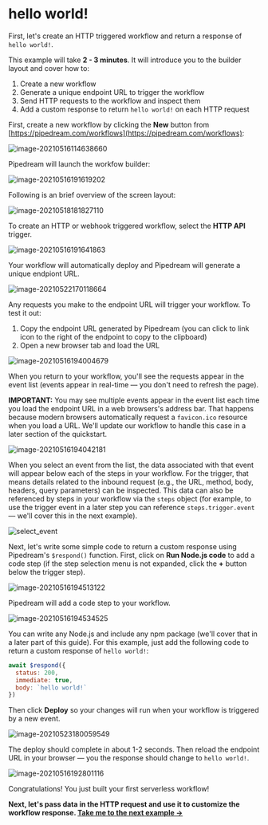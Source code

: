 # hello world!

First, let's create an HTTP triggered workflow and return a response of `hello world!`. 

This example will take **2 - 3 minutes**. It will introduce you to the builder layout and cover how to:

1. Create a new workflow
2. Generate a unique endpoint URL to trigger the workflow
3. Send HTTP requests to the workflow and inspect them
4. Add a custom response to return `hello world!` on each HTTP request

First, create a new workflow by clicking the **New** button from [https://pipedream.com/workflows](https://pipedream.com/workflows):

![image-20210516114638660](../images/image-20210516114638660.png)

Pipedream will launch the workfow builder:

![image-20210516191619202](../images/image-20210516191619202.png)

Following is an brief overview of the screen layout:

![image-20210518181827110](../images/image-20210518181827110.png)

To create an HTTP or webhook triggered workflow, select the **HTTP API** trigger. 

![image-20210516191641863](../images/image-20210516191641863.png)

Your workflow will automatically deploy and Pipedream will generate a unique endpiont URL.

![image-20210522170118664](./image-20210522170118664.png)

Any requests you make to the endpoint URL will trigger your workflow. To test it out:

1. Copy the endpoint URL generated by Pipedream (you can click to link icon to the right of the endpoint to copy to the clipboard)
2. Open a new browser tab and load the URL

![image-20210516194004679](../images/image-20210516194004679.png)

When you return to your workflow, you'll see the requests appear in the event list (events appear in real-time — you don't need to refresh the page). 

**IMPORTANT:** You may see multiple events appear in the event list each time you load the endpoint URL in a web browsers's address bar. That happens because modern browsers automatically request a `favicon.ico` resource when you load a URL. We'll update our workflow to handle this case in a later section of the quickstart.

![image-20210516194042181](../images/image-20210516194042181.png)

When you select an event from the list, the data associated with that event will appear below each of the steps in your workflow. For the trigger, that means details related to the inbound request (e.g., the URL, method, body, headers, query parameters) can be inspected. This data can also be referenced by steps in your workflow via the `steps` object (for example, to use the trigger event in a later step you can reference `steps.trigger.event` — we'll cover this in the next example). 

![select_event](./select_event.gif)

Next, let's write some simple code to return a custom response using Pipedream's `$respond()` function. First, click on **Run Node.js code** to add a code step (if the step selection menu is not expanded, click the **+** button below the trigger step).

![image-20210516194513122](../images/image-20210516194513122.png) 

Pipedream will add a code step to your workflow. 

![image-20210516194534525](../images/image-20210516194534525.png)

You can write any Node.js and include any npm package (we'll cover that in a later part of this guide). For this example, just add the following code to return a custom response of `hello world!`:

```javascript
await $respond({
  status: 200,
  immediate: true,
  body: `hello world!`
})
```

Then click **Deploy** so your changes will run when your workflow is triggered by a new event.

![image-20210523180059549](./image-20210523180059549.png)

The deploy should complete in about 1-2 seconds. Then reload the endpoint URL in your browser — you the response should change to `hello world!`.

![image-20210516192801116](../images/image-20210516192801116.png)

Congratulations! You just built your first serverless workflow! 

**Next, let's pass data in the HTTP request and use it to customize the workflow response. [Take me to the next example &rarr;](../hello-name/)**
